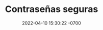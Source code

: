 ---
layout: post
title: Contraseñas seguras
description: ¿Cómo lograr una contraseña únca, compleja y memorable?
image: assets/images/posts/tipos-contrasenas-01.jfif
date: 2022-04-10 15:30:22 -0700
category: post
---